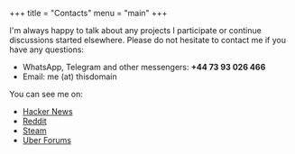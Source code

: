 +++
title = "Contacts"
menu = "main"
+++

I'm always happy to talk about any projects I participate or continue discussions started elsewhere. Please do not hesitate to contact me if you have any questions:

* WhatsApp, Telegram and other messengers: **+44 73 93 026 466**
* Email: me (at) thisdomain

You can see me on:

* [Hacker News](https://news.ycombinator.com/user?id=SXX)
* [Reddit](https://www.reddit.com/user/SxxxX/)
* [Steam](https://steamcommunity.com/id/arseniyshestakov/)
* [Uber Forums](https://forums.uberent.com/members/sxx.1896020/)
